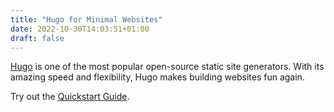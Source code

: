 ```yaml
---
title: "Hugo for Minimal Websites"
date: 2022-10-30T14:03:51+01:00
draft: false
---
```


[Hugo](https://gohugo.io/) is one of the most popular open-source static site generators.
With its amazing speed and flexibility, Hugo makes building websites fun again.

Try out the [Quickstart Guide](https://gohugo.io/getting-started/quick-start/).
